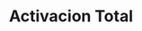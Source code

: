 ---
title: "Activacion Total"
url: /santa-lucia-milpas-altas/activacion-total/
shop: teléfono móvil
---